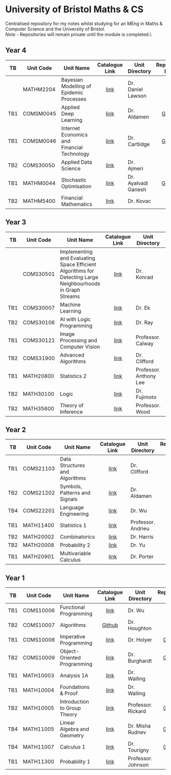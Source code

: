 # University of Bristol Maths & CS
Centralised repository for my notes whilst studying for an MEng in Maths &amp; Computer Science and the University of Bristol.\
*Note* - Repositories will remain private until the module is completed.\

## Year 4
| TB | Unit Code | Unit Name | Catalogue Link | Unit Directory | Repository Link | Note |
|----|-----------|-----------|:--------------:|----------------|:---------------:|------|
|    | MATHM2204 | Bayesian Modelling of Epidemic Processes | [link](https://www.bris.ac.uk/unit-programme-catalogue/UnitDetails.jsa?ayrCode=20%2F21&unitCode=MATHM2204) | Dr. Daniel Lawson | | Master's Thesis, In Progress |
| TB1| COMSM0045 | Applied Deep Learning | [link](https://www.bris.ac.uk/unit-programme-catalogue/UnitDetails.jsa?ayrCode=20%2F21&unitCode=COMSM0045) | Dr. Aldamen | [Github](https://github.com/dajhutchinson/Applied-Deep-Learning) | In Progress |
| TB1| COMSM0046 | Internet Economics and Financial Technology | [link](https://www.bris.ac.uk/unit-programme-catalogue/UnitDetails.jsa?ayrCode=20%2F21&unitCode=COMSM0046) | Dr. Cartlidge | [Github](https://github.com/dajhutchinson/Internet-Economics-and-Financial-Technology) | In Progress |
| TB2| COMS30050 | Applied Data Science | [link](https://www.bris.ac.uk/unit-programme-catalogue/UnitDetails.jsa?ayrCode=20%2F21&unitCode=COMS30050) | Dr. Ajmeri | | |
| TB1| MATHM0044 | Stochastic Optimisation | [link](https://www.bris.ac.uk/unit-programme-catalogue/UnitDetails.jsa?ayrCode=20%2F21&unitCode=MATHM0044) | Dr. Ayalvadi Ganesh | [Github](https://github.com/dajhutchinson/Stochastic-Optimisation) | In Progress |
| TB2| MATHM5400 | Financial Mathematics | [link](https://www.bris.ac.uk/unit-programme-catalogue/UnitDetails.jsa?ayrCode=20%2F21&unitCode=MATHM5400) | Dr. Kovac | | |

## Year 3
| TB | Unit Code | Unit Name | Catalogue Link | Unit Directory | Repository Link | Note |
|----|-----------|-----------|:--------------:|----------------|:---------------:|------|
|    | COMS30501 | Implementing and Evaluating Space Efficient Algorithms for Detecting Large Neighbourhoods in Graph Streams | [link](https://www.bris.ac.uk/unit-programme-catalogue/UnitDetails.jsa?ayrCode=19%2F20&unitCode=COMS30501) | Dr. Konrad | [Github](https://github.com/dajhutchinson/Detecting-Large-Neighbourhoods-in-Graph-Streams) | Bachelor's Thesis, Completed |
| TB1| COMS30007 | Machine Learning | [link](https://www.bris.ac.uk/unit-programme-catalogue/UnitDetails.jsa?ayrCode=19%2F20&unitCode=COMS30007) | Dr. Ek | [Github](https://github.com/dajhutchinson/MachineLearning) | Completed |
| TB2| COMS30106 | AI with Logic Programming | [link](https://www.bris.ac.uk/unit-programme-catalogue/UnitDetails.jsa?ayrCode=19%2F20&unitCode=COMS30106) | Dr. Ray | [Github](https://github.com/dajhutchinson/ArtificalIntelligenceWithLogicProgramming) | Completed |
| TB1| COMS30121 | Image Processing and Computer Vision | [link](https://www.bris.ac.uk/unit-programme-catalogue/UnitDetails.jsa?ayrCode=19%2F20&unitCode=COMS30121) | 	Professor. Calway | [Github](https://github.com/dajhutchinson/ImageProcessingAndComputerVision) | Completed |
| TB2| COMS31900 | Advanced Algorithms | [link](https://www.bris.ac.uk/unit-programme-catalogue/UnitDetails.jsa?ayrCode=19%2F20&unitCode=COMS31900) | Dr. Clifford | [Github](https://github.com/dajhutchinson/AdvancedAlgorithms) | Completed |
| TB1| MATH20800 | Statistics 2 | [link](https://www.bris.ac.uk/unit-programme-catalogue/UnitDetails.jsa?ayrCode=19%2F20&unitCode=MATH20900) | Professor. Anthony Lee | [Github](https://github.com/dajhutchinson/Statistics2) | Completed |
| TB2| MATH30100 | Logic | [link](https://www.bris.ac.uk/unit-programme-catalogue/UnitDetails.jsa?ayrCode=19%2F20&unitCode=MATH30100) | Dr. Fujimoto | [Github](https://github.com/dajhutchinson/Logic) | Completed |
| TB2| MATH35600 | Theory of Inference | [link](https://www.bris.ac.uk/unit-programme-catalogue/UnitDetails.jsa?ayrCode=19%2F20&unitCode=MATH35600) | Professor. Wood | [Github](https://github.com/dajhutchinson/TheoryOfInference) | Completed |

## Year 2
| TB | Unit Code | Unit Name | Catalogue Link | Unit Directory | Repository Link | Note |
|----|-----------|-----------|:--------------:|----------------|:---------------:|------|
| TB1| COMS21103 | Data Structures and Algorithms | [link](https://www.bris.ac.uk/unit-programme-catalogue/UnitDetails.jsa?ayrCode=18%2F19&unitCode=COMS21103) | Dr. Clifford | [Github](https://github.com/dajhutchinson/Data-Structures-and-Algorithms) | Completed |
| TB2| COMS21202 | Symbols, Patterns and Signals | [link](https://www.bris.ac.uk/unit-programme-catalogue/UnitDetails.jsa?ayrCode=18%2F19&unitCode=COMS21202) | Dr. Aldamen |  | Completed |
| TB4| COMS22201 | Language Engineering | [link](https://www.bris.ac.uk/unit-programme-catalogue/UnitDetails.jsa?ayrCode=18%2F19&unitCode=COMS22201) | Dr. Wu | [Github](https://github.com/dajhutchinson/Language-Engineering) | Completed |
| TB1| MATH11400 | Statistics 1 | [link](https://www.bris.ac.uk/unit-programme-catalogue/UnitDetails.jsa?ayrCode=18%2F19&unitCode=MATH11400) | Professor. Andrieu | [Github](https://github.com/dajhutchinson/Statistics-1) | Completed |
| TB2| MATH20002 | Combinatorics | [link](https://www.bris.ac.uk/unit-programme-catalogue/UnitDetails.jsa?ayrCode=18%2F19&unitCode=MATH20002) | Dr. Harris | [Github](https://github.com/dajhutchinson/Combinatorics) | Completed |
| TB2| MATH20008 | Probability 2 | [link](https://www.bris.ac.uk/unit-programme-catalogue/UnitDetails.jsa?ayrCode=18%2F19&unitCode=MATH20008) | Dr. Yu | [Github](https://github.com/dajhutchinson/Probability-2) | Completed |
| TB1| MATH20901 | Multivariable Calculus | [link](https://www.bris.ac.uk/unit-programme-catalogue/UnitDetails.jsa?ayrCode=18%2F19&unitCode=MATH20901) | Dr. Porter | [Github](https://github.com/dajhutchinson/Multivariable-Calculus) | Completed |

## Year 1
| TB | Unit Code | Unit Name | Catalogue Link | Unit Directory | Repository Link | Note |
|----|-----------|-----------|:--------------:|----------------|:---------------:|------|
| TB1| COMS10006 | Functional Programming | [link](https://www.bris.ac.uk/unit-programme-catalogue/UnitDetails.jsa?ayrCode=17%2F18&unitCode=COMS10006) | Dr. Wu | [link](https://github.com/dajhutchinson/FunctionalProgramming) | Completed |
| TB2| COMS10007 |	Algorithms | [Github](https://www.bris.ac.uk/unit-programme-catalogue/UnitDetails.jsa?ayrCode=17%2F18&unitCode=COMS10007) | Dr. Houghton | | Completed |
| TB1| COMS10008 |	Imperative Programming | [link](https://www.bris.ac.uk/unit-programme-catalogue/UnitDetails.jsa?ayrCode=17%2F18&unitCode=COMS10008) | Dr. Holyer | [Github](https://github.com/dajhutchinson/ImperativeProgramming) | Completed |
| TB2| COMS10009 |	Object-Oriented Programming | [link](https://www.bris.ac.uk/unit-programme-catalogue/UnitDetails.jsa?ayrCode=17%2F18&unitCode=COMS10009) | Dr. Burghardt | [Github](https://github.com/dajhutchinson/ObjectOrientedProgramming) | Completed |
| TB1| MATH10003 |	Analysis 1A | [link](https://www.bris.ac.uk/unit-programme-catalogue/UnitDetails.jsa?ayrCode=17%2F18&unitCode=MATH10003) | Dr. Walling | | Completed |
| TB1| MATH10004 |	Foundations & Proof | [link](https://www.bris.ac.uk/unit-programme-catalogue/UnitDetails.jsa?ayrCode=17%2F18&unitCode=MATH10004) | Dr. Walling | | Completed |
| TB2| MATH10005 |	Introduction to Group Theory | [link](https://www.bris.ac.uk/unit-programme-catalogue/UnitDetails.jsa?ayrCode=17%2F18&unitCode=MATH10005) | Professor. Rickard | [Github](https://github.com/dajhutchinson/MathsY1/tree/master/GroupTheory/Notes) | Completed |
| TB4| MATH11005 |	Linear Algebra and Geometry | [link](https://www.bris.ac.uk/unit-programme-catalogue/UnitDetails.jsa?ayrCode=17%2F18&unitCode=MATH11005) | Dr. Misha Rudnev | [Github](https://github.com/dajhutchinson/MathsY1/tree/master/LinearAlgebraAndGeometry/Notes) | Completed |
| TB4| MATH11007 |	Calculus 1 | [link](https://www.bris.ac.uk/unit-programme-catalogue/UnitDetails.jsa?ayrCode=17%2F18&unitCode=MATH11007) | Dr. Tourigny | [Github](https://github.com/dajhutchinson/MathsY1/tree/master/Calculus1) | Completed |
| TB1| MATH11300 |	Probability 1 | [link](https://www.bris.ac.uk/unit-programme-catalogue/UnitDetails.jsa?ayrCode=17%2F18&unitCode=MATH11300) | Professor. Johnson | | Completed |
